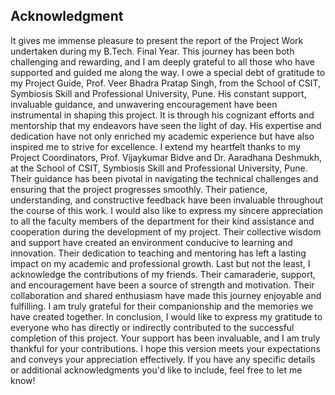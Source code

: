 ## Acknowledgment

It gives me immense pleasure to present the report of the Project Work undertaken during my B.Tech. Final Year. This journey has been both challenging and rewarding,
and I am deeply grateful to all those who have supported and guided me along the way.
I owe a special debt of gratitude to my Project Guide, Prof. Veer Bhadra Pratap Singh, from the School of CSIT, Symbiosis Skill and Professional University, Pune. 
His constant support, invaluable guidance, and unwavering encouragement have been instrumental in shaping this project. It is through his cognizant efforts and 
mentorship that my endeavors have seen the light of day. 
His expertise and dedication have not only enriched my academic experience but have also inspired me to strive for excellence.
I extend my heartfelt thanks to my Project Coordinators, Prof. Vijaykumar Bidve and Dr. Aaradhana Deshmukh, at the School of CSIT, 
Symbiosis Skill and Professional University, Pune.
Their guidance has been pivotal in navigating the technical challenges and ensuring that the project progresses smoothly. Their patience, understanding, and 
constructive feedback have been invaluable throughout the course of this work.
I would also like to express my sincere appreciation to all the faculty members of the department for their kind assistance and cooperation during the development 
of my project. Their collective wisdom and support have created an environment conducive to learning and innovation. Their dedication to teaching and mentoring has 
left a lasting impact on my academic and professional growth.
Last but not the least, I acknowledge the contributions of my friends. Their camaraderie, support, and encouragement have been a source of strength and motivation. 
Their collaboration and shared enthusiasm have made this journey enjoyable and fulfilling. I am truly grateful for their companionship and the memories we have 
created together.
In conclusion, I would like to express my gratitude to everyone who has directly or indirectly contributed to the successful completion of this project. 
Your support has been invaluable, and I am truly thankful for your contributions.
I hope this version meets your expectations and conveys your appreciation effectively. If you have any specific details or additional acknowledgments 
you'd like to include, feel free to let me know!
